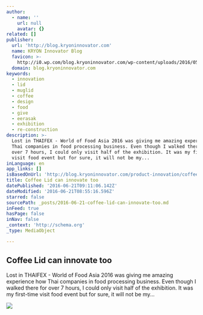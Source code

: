 ```yaml
---
author:
  - name: ''
    url: null
    avatar: {}
related: []
publisher:
  url: 'http://blog.kryoninnovator.com'
  name: KRYON Innovator Blog
  favicon: >-
    http://i0.wp.com/blog.kryoninnovator.com/wp-content/uploads/2016/05/cropped-KRYON_LOGO_Final-02.jpg?fit=192%2C192
  domain: blog.kryoninnovator.com
keywords:
  - innovation
  - lid
  - muglid
  - coffee
  - design
  - food
  - give
  - eerasak
  - exhibition
  - re-construction
description: >-
  Lost in THAIFEX - World of Food Asia 2016 was giving me amazing experience how
  Thai companies in food processing business. Even though I walked there for
  over 7 hours, I could only visit half of the exhibition. It was my first-time
  visit food event but for sure, it will not be my...
inLanguage: en
app_links: []
isBasedOnUrl: 'http://blog.kryoninnovator.com/product-innovation/coffee-lid-can-innovate-too/'
title: Coffee Lid can innovate too
datePublished: '2016-06-21T09:11:06.142Z'
dateModified: '2016-06-21T08:55:16.596Z'
starred: false
sourcePath: _posts/2016-06-21-coffee-lid-can-innovate-too.md
inFeed: true
hasPage: false
inNav: false
_context: 'http://schema.org'
_type: MediaObject

---
```

<article style=""><h1>Coffee Lid can innovate too</h1><p>Lost in THAIFEX - World of Food Asia 2016 was giving me amazing experience how Thai companies in food processing business. Even though I walked there for over 7 hours, I could only visit half of the exhibition. It was my first-time visit food event but for sure, it will not be my...</p><img src="http://blog.kryoninnovator.com/wp-content/uploads/2016/06/93b0c1333659f8c5584cd248a606d7e4.jpeg" /></article>